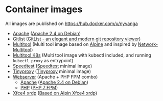 # Container images

All images are published on https://hub.docker.com/u/nyvanga

- [Apache](apache/) ([Apache 2.4 on Debian](https://github.com/docker-library/httpd/tree/master/2.4))
- [Gitlist](gitlist/) ([GitList - an elegant and modern git repository viewer](http://gitlist.org))
- [Multitool](multitool/) (Multi tool image based on [Alpine](https://github.com/alpinelinux/docker-alpine) and inspired by [Network-Multitool](https://github.com/Praqma/Network-MultiTool))
- [Multitool K8s](multitool-k8s/) (Multi tool image with kubectl included, and running ```kubectl proxy``` as entrypoint)
- [Speedtest](speedtest/) ([Speedtest](https://www.speedtest.net) minimal image)
- [Tinyproxy](tinyproxy/) ([Tinyproxy](https://tinyproxy.github.io/) minimal image)
- [Webserver](webserver/) (Apache + PHP FPM combo)
   - [Apache](webserver/apache/) ([Apache 2.4 on Debian](https://github.com/docker-library/httpd/tree/master/2.4))
   - [PHP](webserver/php/) ([PHP 7 FPM](https://github.com/docker-library/php/tree/master/7.4/alpine3.11/fpm))
- [Xfce4 xrdp](xfce4-xrdp/) ([Based on Alpin Xfce4 xrdp](https://github.com/danielguerra69/alpine-xfce4-xrdp))
